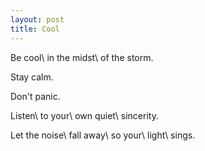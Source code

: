 ```yaml
---
layout: post
title: Cool
---
```

Be cool\\
in the midst\\
of the storm.

Stay calm.

Don't panic.

Listen\\
to your\\
own quiet\\
sincerity.

Let the noise\\
fall away\\
so your\\
light\\
sings.
